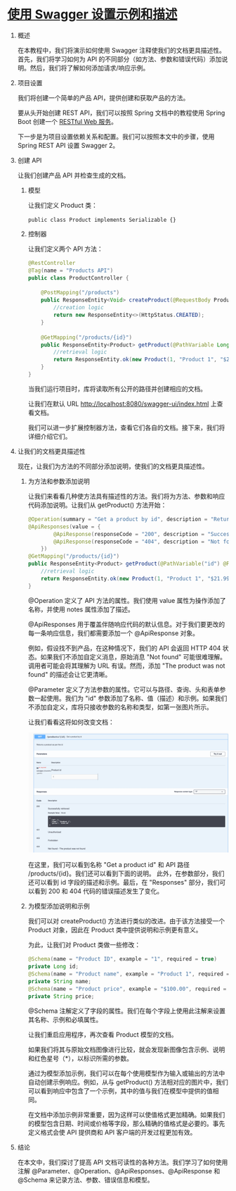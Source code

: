 # [使用 Swagger 设置示例和描述](https://www.baeldung.com/swagger-set-example-description)

1. 概述

    在本教程中，我们将演示如何使用 Swagger 注释使我们的文档更具描述性。首先，我们将学习如何为 API 的不同部分（如方法、参数和错误代码）添加说明。然后，我们将了解如何添加请求/响应示例。

2. 项目设置

    我们将创建一个简单的产品 API，提供创建和获取产品的方法。

    要从头开始创建 REST API，我们可以按照 Spring 文档中的教程使用 Spring Boot 创建一个 [RESTful Web 服务](https://spring.io/guides/gs/rest-service/)。

    下一步是为项目设置依赖关系和配置。我们可以按照本文中的步骤，使用 Spring REST API 设置 Swagger 2。

3. 创建 API

    让我们创建产品 API 并检查生成的文档。

    1. 模型

        让我们定义 Product 类：

        `public class Product implements Serializable {}`

    2. 控制器

        让我们定义两个 API 方法：

        ```java
        @RestController
        @Tag(name = "Products API")
        public class ProductController {

            @PostMapping("/products")
            public ResponseEntity<Void> createProduct(@RequestBody Product product) {
                //creation logic
                return new ResponseEntity<>(HttpStatus.CREATED);
            }

            @GetMapping("/products/{id}")
            public ResponseEntity<Product> getProduct(@PathVariable Long id) {
                //retrieval logic
                return ResponseEntity.ok(new Product(1, "Product 1", "$21.99"));
            }
        }
        ```

        当我们运行项目时，库将读取所有公开的路径并创建相应的文档。

        让我们在默认 URL <http://localhost:8080/swagger-ui/index.html> 上查看文档。

        我们可以进一步扩展控制器方法，查看它们各自的文档。接下来，我们将详细介绍它们。

4. 让我们的文档更具描述性

    现在，让我们为方法的不同部分添加说明，使我们的文档更具描述性。

    1. 为方法和参数添加说明

        让我们来看看几种使方法具有描述性的方法。我们将为方法、参数和响应代码添加说明。让我们从 getProduct() 方法开始：

        ```java
        @Operation(summary = "Get a product by id", description = "Returns a product as per the id")
        @ApiResponses(value = {
                @ApiResponse(responseCode = "200", description = "Successfully retrieved"), 
                @ApiResponse(responseCode = "404", description = "Not found - The product was not found")
            })
        @GetMapping("/products/{id}")
        public ResponseEntity<Product> getProduct(@PathVariable("id") @Parameter(name = "id", description = "Product id", example = "1") Long id) {
            //retrieval logic
            return ResponseEntity.ok(new Product(1, "Product 1", "$21.99"));
        }
        ```

        @Operation 定义了 API 方法的属性。我们使用 value 属性为操作添加了名称，并使用 notes 属性添加了描述。

        @ApiResponses 用于覆盖伴随响应代码的默认信息。对于我们要更改的每一条响应信息，我们都需要添加一个 @ApiResponse 对象。

        例如，假设找不到产品，在这种情况下，我们的 API 会返回 HTTP 404 状态。如果我们不添加自定义消息，原始消息 "Not found" 可能很难理解。调用者可能会将其理解为 URL 有误。然而，添加 "The product was not found" 的描述会让它更清晰。

        @Parameter 定义了方法参数的属性。它可以与路径、查询、头和表单参数一起使用。我们为 "id" 参数添加了名称、值（描述）和示例。如果我们不添加自定义，库将只接收参数的名称和类型，如第一张图片所示。

        让我们看看这将如何改变文档：

        ![Screenshot-2022-01-29-at-4.08.45-PM](pic/Screenshot-2022-01-29-at-4.08.45-PM.png)

        在这里，我们可以看到名称 "Get a product id" 和 API 路径 /products/{id}。我们还可以看到下面的说明。 此外，在参数部分，我们还可以看到 id 字段的描述和示例。最后，在 "Responses" 部分，我们可以看到 200 和 404 代码的错误描述发生了变化。

    2. 为模型添加说明和示例

        我们可以对 createProduct() 方法进行类似的改进。由于该方法接受一个 Product 对象，因此在 Product 类中提供说明和示例更有意义。

        为此，让我们对 Product 类做一些修改：

        ```java
        @Schema(name = "Product ID", example = "1", required = true)
        private Long id;
        @Schema(name = "Product name", example = "Product 1", required = false)
        private String name;
        @Schema(name = "Product price", example = "$100.00", required = true)
        private String price;
        ```

        @Schema 注解定义了字段的属性。我们在每个字段上使用此注解来设置其名称、示例和必填属性。

        让我们重启应用程序，再次查看 Product 模型的文档。

        如果我们将其与原始文档图像进行比较，就会发现新图像包含示例、说明和红色星号（*），以标识所需的参数。

        通过为模型添加示例，我们可以在每个使用模型作为输入或输出的方法中自动创建示例响应。例如，从与 getProduct() 方法相对应的图片中，我们可以看到响应中包含了一个示例，其中的值与我们在模型中提供的值相同。

        在文档中添加示例非常重要，因为这样可以使值格式更加精确。如果我们的模型包含日期、时间或价格等字段，那么精确的值格式是必要的。事先定义格式会使 API 提供商和 API 客户端的开发过程更加有效。

5. 结论

    在本文中，我们探讨了提高 API 文档可读性的各种方法。我们学习了如何使用注解 @Parameter、@Operation、@ApiResponses、@ApiResponse 和 @Schema 来记录方法、参数、错误信息和模型。
